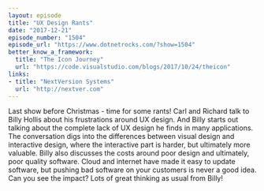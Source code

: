 ```yaml
---
layout: episode
title: "UX Design Rants"
date: "2017-12-21"
episode_number: "1504"
episode_url: "https://www.dotnetrocks.com/?show=1504"
better_know_a_framework:
  title: "The Icon Journey"
  url: "https://code.visualstudio.com/blogs/2017/10/24/theicon"
links:
- title: "NextVersion Systems"
  url: "http://nextver.com"
---
```


Last show before Christmas - time for some rants! Carl and Richard talk to Billy Hollis about his frustrations around UX design. And Billy starts out talking about the complete lack of UX design he finds in many applications. The conversation digs into the differences between visual design and interactive design, where the interactive part is harder, but ultimately more valuable. Billy also discusses the costs around poor design and ultimately, poor quality software. Cloud and internet have made it easy to update software, but pushing bad software on your customers is never a good idea. Can you see the impact? Lots of great thinking as usual from Billy!
